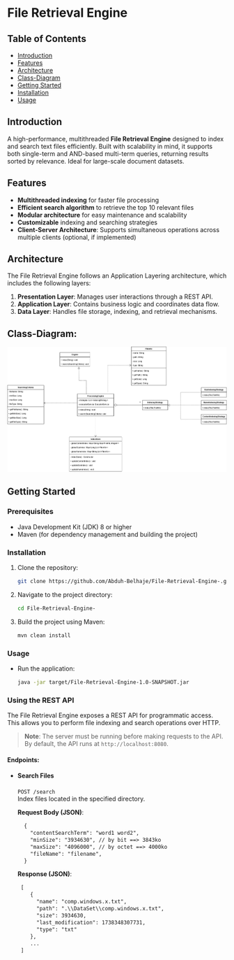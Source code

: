 # File Retrieval Engine

## Table of Contents
- [Introduction](#introduction)
- [Features](#features)
- [Architecture](#architecture)
- [Class-Diagram](#class-diagram)
- [Getting Started](#getting-started)
- [Installation](#installation)
- [Usage](#usage)

## Introduction
A high-performance, multithreaded **File Retrieval Engine** designed to index and search text files efficiently. Built with scalability in mind, it supports both single-term and AND-based multi-term queries, returning results sorted by relevance. Ideal for large-scale document datasets.

## Features
- **Multithreaded indexing** for faster file processing
- **Efficient search algorithm** to retrieve the top 10 relevant files
- **Modular architecture** for easy maintenance and scalability
- **Customizable** indexing and searching strategies
- **Client-Server Architecture**: Supports simultaneous operations across multiple clients (optional, if implemented)

## Architecture
The File Retrieval Engine follows an Application Layering architecture, which includes the following layers:
1. **Presentation Layer**: Manages user interactions through a REST API.
2. **Application Layer**: Contains business logic and coordinates data flow.
3. **Data Layer**: Handles file storage, indexing, and retrieval mechanisms.

## Class-Diagram:
![class-diagram.png](support/class-diagram.png)
## Getting Started

### Prerequisites
- Java Development Kit (JDK) 8 or higher
- Maven (for dependency management and building the project)

### Installation

1. Clone the repository:

   ```bash
   git clone https://github.com/Abduh-Belhaje/File-Retrieval-Engine-.git

2. Navigate to the project directory:

   ```bash
   cd File-Retrieval-Engine-

3. Build the project using Maven:

   ```bash
   mvn clean install

### Usage

- Run the application:

   ```bash
   java -jar target/File-Retrieval-Engine-1.0-SNAPSHOT.jar

### Using the REST API

The File Retrieval Engine exposes a REST API for programmatic access. This allows you to perform file indexing and search operations over HTTP.

> **Note**: The server must be running before making requests to the API. By default, the API runs at `http://localhost:8080`.

#### Endpoints:

- #### **Search Files**
  `POST /search`  
  Index files located in the specified directory.

  **Request Body (JSON)**:

        {
          "contentSearchTerm": "word1 word2",
          "minSize": "3934630", // by bit ==> 3843ko
          "maxSize": "4096000", // by octet ==> 4000ko
          "fileName": "filename", 
        }

  **Response (JSON)**:

       [
          {
            "name": "comp.windows.x.txt",
            "path": ".\\DataSet\\comp.windows.x.txt",
            "size": 3934630,
            "last_modification": 1738348307731,
            "type": "txt"
          },
          ...
       ]



